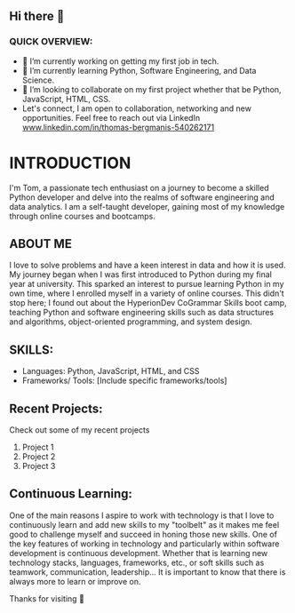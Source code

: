 ## Hi there 👋

### QUICK OVERVIEW: 
- 🔭 I’m currently working on getting my first job in tech.
- 🌱 I’m currently learning Python, Software Engineering, and Data Science.
- 👯 I’m looking to collaborate on my first project whether that be Python, JavaScript, HTML, CSS.
- Let's connect, I am open to collaboration, networking and new opportunities. Feel free to reach out via LinkedIn www.linkedin.com/in/thomas-bergmanis-540262171

# INTRODUCTION
I'm Tom, a passionate tech enthusiast on a journey to become a skilled Python developer and delve into the realms of software engineering and data analytics. I am a self-taught developer, gaining most of my knowledge through online courses and bootcamps.

## ABOUT ME
I love to solve problems and have a keen interest in data and how it is used. My journey began when I was first introduced to Python during my final year at university. This sparked an interest to pursue learning Python in my own time, where I enrolled myself in a variety of online courses. This didn't stop here; I found out about the HyperionDev CoGrammar Skills boot camp, teaching Python and software engineering skills such as data structures and algorithms, object-oriented programming, and system design.

## SKILLS:
- Languages: Python, JavaScript, HTML, and CSS
- Frameworks/ Tools: [Include specific frameworks/tools]

## Recent Projects:

Check out some of my recent projects

1. Project 1
2. Project 2
3. Project 3

## Continuous Learning:
One of the main reasons I aspire to work with technology is that I love to continuously learn and add new skills to my "toolbelt" as it makes me feel good to challenge myself and succeed in honing those new skills. 
One of the key features of working in technology and particularly within software development is continuous development. Whether that is learning new technology stacks, languages, frameworks, etc., or soft skills such as teamwork, communication, leadership... It is important to know that there is always more to learn or improve on.


Thanks for visiting 👋


